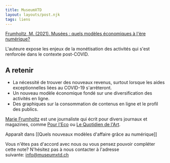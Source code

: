 ```yaml
---
title: MuseumXTD
layout: layouts/post.njk
tags: liens
---
```

[Frumholtz, M. (2021). Musées : quels modèles économiques à l'ère numérique?](https://www.pourleco.com/consommation/musees-quels-modeles-economiques-lere-numerique)

L'auteure expose les enjeux de la monétisation des activités qui s'est renforcée dans le contexte post-COVID. 

## A retenir
- La nécessité de trouver des nouveaux revenus, surtout lorsque les aides exceptionnelles liées au COVID-19 s'arrêteront. 
- Un nouveau modèle économique fondé sur une diversification des activités en ligne. 
- Des graphiques sur la consommation de contenus en ligne et le profil des publics. 

[Marie Frumholtz](https://www.linkedin.com/in/marie-frumholtz-629011130/?originalSubdomain=fr) est une journaliste qui écrit pour divers journaux et magazines, comme [Pour l'Eco](https://www.pourleco.com/) ou [Le Quotidien de l'Art](https://www.lequotidiendelart.com/).  


Apparaît dans [[Quels nouveaux modèles d'affaire grâce au numérique]]

Vous n'êtes pas d'accord avec nous ou vous pensez pouvoir compléter cette note? N'hésitez pas à nous contacter à l'adresse suivante: [info@museumxtd.ch](mailto:info@museumxtd.ch)